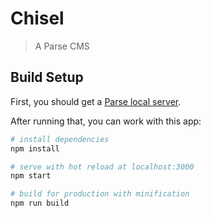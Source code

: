 Chisel
=====================

> A Parse CMS

## Build Setup

First, you should get a [Parse local server](https://github.com/Nes-si/chisel-parse-server).

After running that, you can work with this app:

``` bash
# install dependencies
npm install

# serve with hot reload at localhost:3000
npm start

# build for production with minification
npm run build
```